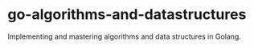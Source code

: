 # go-algorithms-and-datastructures
Implementing and mastering algorithms and data structures in Golang.

